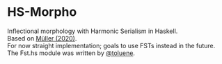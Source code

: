 # HS-Morpho

Inflectional morphology with Harmonic Serialism in Haskell.\
Based on [Müller (2020)](https://www.equinoxpub.com/home/inflectional-morphology/).\
For now straight implementation; goals to use FSTs instead in the future.\
The Fst.hs module was written by [@toluene](https://github.com/toluene).